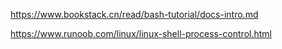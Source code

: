 https://www.bookstack.cn/read/bash-tutorial/docs-intro.md

https://www.runoob.com/linux/linux-shell-process-control.html
